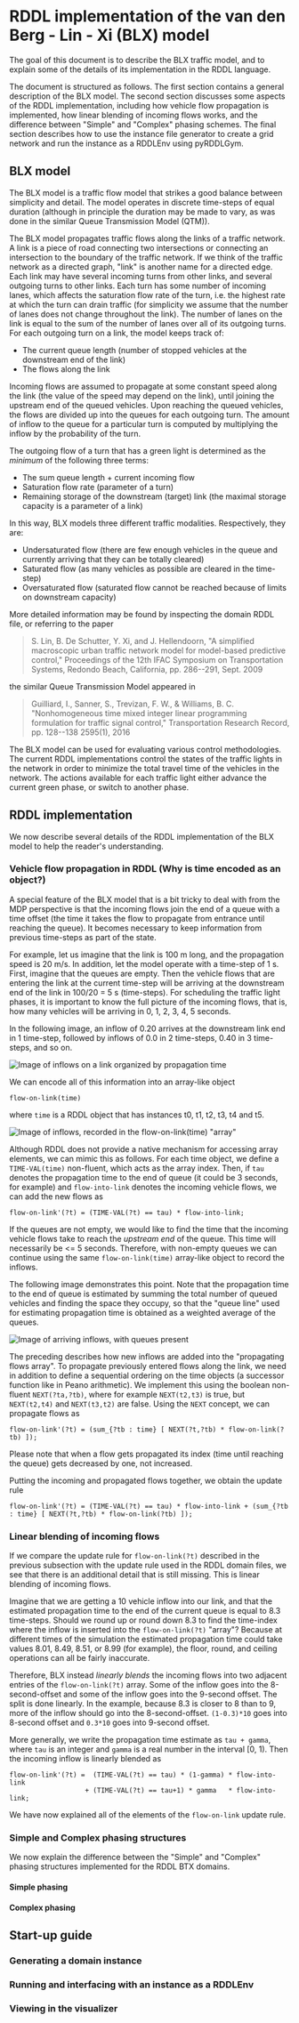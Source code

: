 # RDDL implementation of the van den Berg - Lin - Xi (BLX) model
The goal of this document is to describe the BLX traffic model, and to explain some of the details of
its implementation in the RDDL language.

The document is structured as follows. The first section contains a general description of the BLX model.
The second section discusses some aspects of the RDDL implementation, including how vehicle flow propagation
is implemented, how linear blending of incoming flows works, and the difference between "Simple" and "Complex"
phasing schemes. The final section describes how to use the instance file generator to create a grid network
and run the instance as a RDDLEnv using pyRDDLGym.

## BLX model
The BLX model is a traffic flow model that strikes a good balance between simplicity and detail. The model
operates in discrete time-steps of equal duration (although in principle the duration may be made to vary,
as was done in the similar Queue Transmission Model (QTM)).

The BLX model propagates traffic flows along the links of a traffic network.
A link is a piece of road connecting two intersections or connecting an intersection to the boundary of
the traffic network. If we think of the traffic network as a directed graph, "link" is another name for
a directed edge. Each link may have several incoming turns from other links, and several outgoing turns
to other links. Each turn has some number of incoming lanes, which affects the saturation flow rate of the
turn, i.e. the highest rate at which the turn can drain traffic (for simplicity we assume that the number
of lanes does not change throughout the link). The number of lanes on the link is equal to the sum of the
number of lanes over all of its outgoing turns. For each outgoing turn on a link, the model keeps
track of:
 - The current queue length (number of stopped vehicles at the downstream end of the link)
 - The flows along the link

Incoming flows are assumed to propagate at some constant speed along the link (the value of the speed may depend on the link),
until joining the upstream end of the queued vehicles. Upon reaching the queued vehicles, the flows are divided up
into the queues for each outgoing turn. The amount of inflow to the queue for a particular turn is computed by multiplying
the inflow by the probability of the turn.

The outgoing flow of a turn that has a green light is determined as the *minimum* of the following three terms:
 - The sum queue length + current incoming flow
 - Saturation flow rate (parameter of a turn)
 - Remaining storage of the downstream (target) link (the maximal storage capacity is a parameter of a link)

In this way, BLX models three different traffic modalities. Respectively, they are:
 - Undersaturated flow (there are few enough vehicles in the queue and currently arriving that they can be totally cleared)
 - Saturated flow (as many vehicles as possible are cleared in the time-step)
 - Oversaturated flow (saturated flow cannot be reached because of limits on downstream capacity)

More detailed information may be found by inspecting the domain RDDL file, or referring to the paper

 > S. Lin, B. De Schutter, Y. Xi, and J. Hellendoorn, "A simplified macroscopic urban
   traffic network model for model-based predictive control," Proceedings of the 12th
   IFAC Symposium on Transportation Systems, Redondo Beach, California, pp. 286--291,
   Sept. 2009

the similar Queue Transmission Model appeared in

 > Guilliard, I., Sanner, S., Trevizan, F. W., & Williams, B. C. "Nonhomogeneous
   time mixed integer linear programming formulation for traffic signal control,"
   Transportation Research Record, pp. 128--138 2595(1), 2016

The BLX model can be used for evaluating various control methodologies. The current RDDL
implementations control the states of the traffic lights in the network in order to minimize
the total travel time of the vehicles in the network. The actions available for each traffic
light either advance the current green phase, or switch to another phase.

## RDDL implementation
We now describe several details of the RDDL implementation of the BLX model to help
the reader's understanding.

### Vehicle flow propagation in RDDL (Why is time encoded as an object?)
A special feature of the BLX model that is a bit tricky to deal with from the MDP perspective is that the incoming flows
join the end of a queue with a time offset (the time it takes the flow to propagate from entrance until reaching the queue).
It becomes necessary to keep information from previous time-steps as part of the state.

For example, let us imagine that the link is 100 m long, and the propagation speed is 20 m/s. In addition, let the model operate with a time-step of 1 s.
First, imagine that the queues are empty. Then the vehicle flows that are entering the link at the current time-step will be arriving at the downstream end of the link in
100/20 = 5 s (time-steps). For scheduling the traffic light phases, it is important to know the full picture of the incoming flows,
that is, how many vehicles will be arriving in 0, 1, 2, 3, 4, 5 seconds.

In the following image, an inflow of 0.20 arrives at the downstream link end in 1 time-step, followed by inflows
of 0.0 in 2 time-steps, 0.40 in 3 time-steps, and so on.

![Image of inflows on a link organized by propagation time](img/flow1_cropped.png)

We can encode all of this information into an array-like object
```
flow-on-link(time)
```
where ``time`` is a RDDL object that has instances t0, t1, t2, t3, t4 and t5.

![Image of inflows, recorded in the flow-on-link(time) "array"](img/flow2_cropped.png)

Although RDDL does not provide a native mechanism for accessing array elements, we can mimic this as follows.
For each time object, we define a ``TIME-VAL(time)`` non-fluent, which acts as the array index. Then, if ``tau``
denotes the propagation time to the end of queue (it could be 3 seconds, for example) and ``flow-into-link``
denotes the incoming vehicle flows, we can add the new flows as
```
flow-on-link'(?t) = (TIME-VAL(?t) == tau) * flow-into-link;
```

If the queues are not empty, we would like to find the time that the incoming vehicle flows take to reach the
*upstream end* of the queue. This time will necessarily be <= 5 seconds. Therefore, with non-empty queues we
can continue using the same ``flow-on-link(time)`` array-like object to record the inflows.

The following image demonstrates this point. Note that the propagation time to the end of
queue is estimated by summing the total number of queued vehicles and finding the space
they occupy, so that the "queue line" used for estimating propagation time is obtained
as a weighted average of the queues.

![Image of arriving inflows, with queues present](img/flow3_cropped.png)

The preceding describes how new inflows are added into the "propagating flows array". 
To propagate previously entered flows along the link, we need in addition to define a sequential
ordering on the time objects (a successor function like in Peano arithmetic). We implement this using
the boolean non-fluent ``NEXT(?ta,?tb)``, where for example ``NEXT(t2,t3)`` is true, but
``NEXT(t2,t4)`` and ``NEXT(t3,t2)`` are false. Using the ``NEXT`` concept, we can propagate flows as
```
flow-on-link'(?t) = (sum_{?tb : time} [ NEXT(?t,?tb) * flow-on-link(?tb) ]);
```
Please note that when a flow gets propagated its index (time until reaching the queue) gets
decreased by one, not increased.

Putting the incoming and propagated flows together, we obtain the update rule
```
flow-on-link'(?t) = (TIME-VAL(?t) == tau) * flow-into-link + (sum_{?tb : time} [ NEXT(?t,?tb) * flow-on-link(?tb) ]);
```

### Linear blending of incoming flows
If we compare the update rule for ``flow-on-link(?t)`` described in the previous subsection with the update rule used in the
RDDL domain files, we see that there is an additional detail that is still missing. This is linear blending of incoming flows.

Imagine that we are getting a 10 vehicle inflow into our link, and that the estimated propagation time to the end
of the current queue is equal to 8.3 time-steps. Should we round up or round down 8.3 to find the time-index where
the inflow is inserted into the ``flow-on-link(?t)`` "array"? Because at different times of the simulation the
estimated propagation time could take values 8.01, 8.49, 8.51, or 8.99 (for example), the floor, round, and ceiling
operations can all be fairly inaccurate.

Therefore, BLX instead *linearly blends* the incoming flows into two adjacent entries of the ``flow-on-link(?t)``
array. Some of the inflow goes into the 8-second-offset and some of the inflow goes into the 9-second offset.
The split is done linearly. In the example, because 8.3 is closer to 8 than to 9, more of the inflow should
go into the 8-second-offset. ``(1-0.3)*10`` goes into 8-second offset and ``0.3*10`` goes into 9-second offset.

More generally, we write the propagation time estimate as ``tau + gamma``, where ``tau`` is an integer and ``gamma``
is a real number in the interval [0, 1). Then the incoming inflow is linearly blended as

```
flow-on-link'(?t) =  (TIME-VAL(?t) == tau) * (1-gamma) * flow-into-link
                   + (TIME-VAL(?t) == tau+1) * gamma   * flow-into-link;
```

We have now explained all of the elements of the ``flow-on-link`` update rule.

### Simple and Complex phasing structures
We now explain the difference between the "Simple" and "Complex" phasing structures implemented 
for the RDDL BTX domains.

#### Simple phasing
#### Complex phasing

## Start-up guide
### Generating a domain instance
### Running and interfacing with an instance as a RDDLEnv
### Viewing in the visualizer
